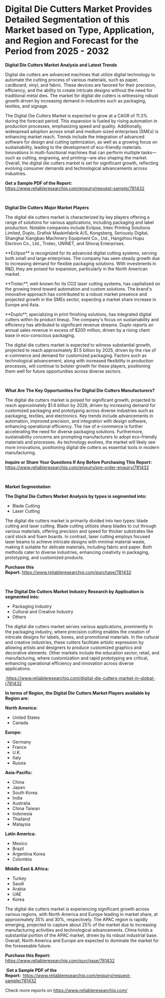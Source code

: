 <p><h1>Digital Die Cutters Market Provides Detailed Segmentation of this Market based on Type, Application, and Region and Forecast for the Period from 2025 - 2032</h1></p><p><strong>Digital Die Cutters Market Analysis and Latest Trends</strong></p>
<p><p>Digital die cutters are advanced machines that utilize digital technology to automate the cutting process of various materials, such as paper, cardboard, vinyl, and fabric. These devices are favored for their precision, efficiency, and the ability to create intricate designs without the need for traditional metal dies. The market for digital die cutters is witnessing robust growth driven by increasing demand in industries such as packaging, textiles, and signage.</p><p>The Digital Die Cutters Market is expected to grow at a CAGR of 11.3% during the forecast period. This expansion is fueled by rising automation in production processes, emphasizing speed and quality. Additionally, widespread adoption across small and medium-sized enterprises (SMEs) is enhancing market reach. Trends include the integration of advanced software for design and cutting optimization, as well as a growing focus on sustainability, leading to the development of eco-friendly materials. Innovations in multi-functional machines that can perform multiple tasks—such as cutting, engraving, and printing—are also shaping the market. Overall, the digital die cutters market is set for significant growth, reflecting evolving consumer demands and technological advancements across industries.</p></p>
<p><strong>Get a Sample PDF of the Report:&nbsp;</strong> <a href="https://www.reliableresearchiq.com/enquiry/request-sample/781432?utm_campaign=2346&utm_medium=2&utm_source=Github&utm_content=ia&utm_term=19022025&utm_id=digital-die-cutters">https://www.reliableresearchiq.com/enquiry/request-sample/781432</a></p>
<p>&nbsp;</p>
<p><strong>Digital Die Cutters Major Market Players</strong></p>
<p><p>The digital die cutters market is characterized by key players offering a range of solutions for various applications, including packaging and label production. Notable companies include Eclipse, Intec Printing Solutions Limited, Duplo, Grafisk Maskinfabrik A/S, Kongsberg, Seriously Digital, Shanghai Xiangbao Machinery Equipment Co., Ltd., Hangzhou Hupu Electron Co., Ltd., Trotec, UNINET, and Shivraj Enterprises.</p><p>**Eclipse** is recognized for its advanced digital cutting systems, serving both small and large enterprises. The company has seen steady growth due to increasing demand for flexible packaging solutions. With investments in R&D, they are poised for expansion, particularly in the North American market.</p><p>**Trotec**, well-known for its CO2 laser cutting systems, has capitalized on the growing trend toward automation and custom solutions. The brand's innovative approach has contributed to a robust market presence and projected growth in the SMEs sector, expecting a market share increase in Europe and Asia.</p><p>**Duplo**, specializing in print finishing solutions, has integrated digital cutters within its product lineup. The company's focus on sustainability and efficiency has attributed to significant revenue streams. Duplo reports an annual sales revenue in excess of $200 million, driven by a rising client base in eco-conscious packaging.</p><p>The digital die cutters market is expected to witness substantial growth, projected to reach approximately $1.5 billion by 2025, driven by the rise of e-commerce and demand for customized packaging. Factors such as technological advancement, along with increased flexibility in production processes, will continue to bolster growth for these players, positioning them well for future opportunities across diverse sectors.</p></p>
<p>&nbsp;</p>
<p><strong>What Are The Key Opportunities For Digital Die Cutters Manufacturers?</strong></p>
<p><p>The digital die cutters market is poised for significant growth, projected to reach approximately $1.6 billion by 2028, driven by increasing demand for customized packaging and prototyping across diverse industries such as packaging, textiles, and electronics. Key trends include advancements in automation, improved precision, and integration with design software, enhancing operational efficiency. The rise of e-commerce is further accelerating the need for diverse packaging solutions. Furthermore, sustainability concerns are prompting manufacturers to adopt eco-friendly materials and processes. As technology evolves, the market will likely see more innovations, positioning digital die cutters as essential tools in modern manufacturing.</p></p>
<p><strong>Inquire or Share Your Questions If Any Before Purchasing This Report:</strong> <a href="https://www.reliableresearchiq.com/enquiry/pre-order-enquiry/781432?utm_campaign=2346&utm_medium=2&utm_source=Github&utm_content=ia&utm_term=19022025&utm_id=digital-die-cutters">https://www.reliableresearchiq.com/enquiry/pre-order-enquiry/781432</a></p>
<p>&nbsp;</p>
<p><strong>Market Segmentation</strong></p>
<p><strong>The Digital Die Cutters Market Analysis by types is segmented into:</strong></p>
<p><ul><li>Blade Cutting</li><li>Laser Cutting</li></ul></p>
<p><p>The digital die cutters market is primarily divided into two types: blade cutting and laser cutting. Blade cutting utilizes sharp blades to cut through various materials, offering precision and speed for thicker substrates like card stock and foam boards. In contrast, laser cutting employs focused laser beams to achieve intricate designs with minimal material waste, making it suitable for delicate materials, including fabric and paper. Both methods cater to diverse industries, enhancing creativity in packaging, prototyping, and customized products.</p></p>
<p><strong>Purchase this Report:&nbsp;</strong><a href="https://www.reliableresearchiq.com/purchase/781432?utm_campaign=2346&utm_medium=2&utm_source=Github&utm_content=ia&utm_term=19022025&utm_id=digital-die-cutters">https://www.reliableresearchiq.com/purchase/781432</a></p>
<p>&nbsp;</p>
<p><strong>The Digital Die Cutters Market Industry Research by Application is segmented into:</strong></p>
<p><ul><li>Packaging Industry</li><li>Cultural and Creative Industry</li><li>Others</li></ul></p>
<p><p>The digital die cutters market serves various applications, prominently in the packaging industry, where precision cutting enables the creation of intricate designs for labels, boxes, and promotional materials. In the cultural and creative industries, these cutters facilitate artistic expression by allowing artists and designers to produce customized graphics and decorative elements. Other markets include the education sector, retail, and manufacturing, where customization and rapid prototyping are critical, enhancing operational efficiency and innovation across diverse applications.</p></p>
<p><a href="https://www.reliableresearchiq.com/digital-die-cutters-market-in-global-r781432?utm_campaign=2346&utm_medium=2&utm_source=Github&utm_content=ia&utm_term=19022025&utm_id=digital-die-cutters">&nbsp;https://www.reliableresearchiq.com/digital-die-cutters-market-in-global-r781432</a></p>
<p><strong>In terms of Region, the Digital Die Cutters Market Players available by Region are:</strong></p>
<p>
    <p> <strong> North America: </strong>
        <ul>
            <li>United States</li>
            <li>Canada</li>
        </ul>
        </p> 
    <p> <strong> Europe: </strong>
        <ul>
            <li>Germany</li>
            <li>France</li>
            <li>U.K.</li>
            <li>Italy</li>
            <li>Russia</li>
        </ul>
        </p> 
    <p> <strong> Asia-Pacific: </strong>
        <ul>
            <li>China</li>
            <li>Japan</li>
            <li>South Korea</li>
            <li>India</li>
            <li>Australia</li>
            <li>China Taiwan</li>
            <li>Indonesia</li>
            <li>Thailand</li>
            <li>Malaysia</li>
        </ul>
        </p> 
    <p> <strong> Latin America: </strong>
        <ul>
            <li>Mexico</li>
            <li>Brazil</li>
            <li>Argentina Korea</li>
            <li>Colombia</li>
        </ul>
        </p> 
    <p> <strong> Middle East & Africa: </strong>
        <ul>
            <li>Turkey</li>
            <li>Saudi</li>
            <li>Arabia</li>
            <li>UAE</li>
            <li>Korea</li>
        </ul>
    </p>
    </p>
<p><p>The digital die cutters market is experiencing significant growth across various regions, with North America and Europe leading in market share, at approximately 35% and 30%, respectively. The APAC region is rapidly emerging, projected to capture about 25% of the market due to increasing manufacturing activities and technological advancements. China holds a substantial portion of the APAC market, driven by its robust industrial base. Overall, North America and Europe are expected to dominate the market for the foreseeable future.</p></p>
<p><strong>Purchase this Report: </strong><a href="https://www.reliableresearchiq.com/purchase/781432?utm_campaign=2346&utm_medium=2&utm_source=Github&utm_content=ia&utm_term=19022025&utm_id=digital-die-cutters">https://www.reliableresearchiq.com/purchase/781432</a></p>
<p>&nbsp;<strong>Get a Sample PDF of the Report:&nbsp;&nbsp;</strong><a href="https://www.reliableresearchiq.com/enquiry/request-sample/781432?utm_campaign=2346&utm_medium=2&utm_source=Github&utm_content=ia&utm_term=19022025&utm_id=digital-die-cutters">https://www.reliableresearchiq.com/enquiry/request-sample/781432</a></p>
<p><strong></strong></p>
<p>Check more reports on <a href="https://www.reliableresearchiq.com/?utm_campaign=2346&utm_medium=2&utm_source=Github&utm_content=ia&utm_term=19022025&utm_id=digital-die-cutters">https://www.reliableresearchiq.com/</a></p>